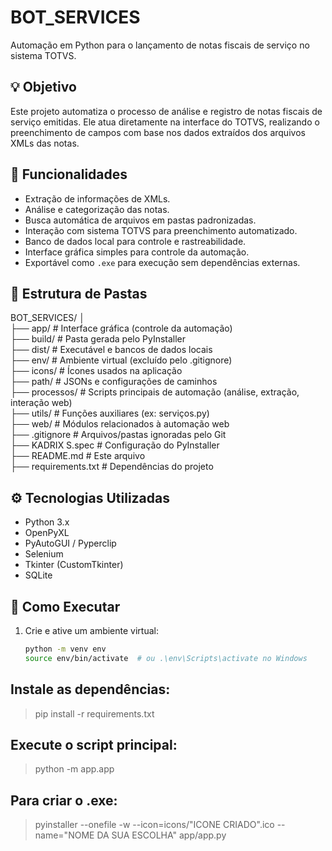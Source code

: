 # BOT_SERVICES

Automação em Python para o lançamento de notas fiscais de serviço no sistema TOTVS.

## 💡 Objetivo

Este projeto automatiza o processo de análise e registro de notas fiscais de serviço emitidas. Ele atua diretamente na interface do TOTVS, realizando o preenchimento de campos com base nos dados extraídos dos arquivos XMLs das notas.

## 🚀 Funcionalidades

- Extração de informações de XMLs.
- Análise e categorização das notas.
- Busca automática de arquivos em pastas padronizadas.
- Interação com sistema TOTVS para preenchimento automatizado.
- Banco de dados local para controle e rastreabilidade.
- Interface gráfica simples para controle da automação.
- Exportável como `.exe` para execução sem dependências externas.

## 📁 Estrutura de Pastas
BOT_SERVICES/
│<br>
├── app/ # Interface gráfica (controle da automação)<br>
├── build/ # Pasta gerada pelo PyInstaller<br>
├── dist/ # Executável e bancos de dados locais<br>
├── env/ # Ambiente virtual (excluído pelo .gitignore)<br>
├── icons/ # Ícones usados na aplicação<br>
├── path/ # JSONs e configurações de caminhos<br>
├── processos/ # Scripts principais de automação (análise, extração, interação web)<br>
├── utils/ # Funções auxiliares (ex: serviços.py)<br>
├── web/ # Módulos relacionados à automação web<br>
├── .gitignore # Arquivos/pastas ignoradas pelo Git<br>
├── KADRIX S.spec # Configuração do PyInstaller<br>
├── README.md # Este arquivo<br>
├── requirements.txt # Dependências do projeto<br>


## ⚙️ Tecnologias Utilizadas

- Python 3.x
- OpenPyXL
- PyAutoGUI / Pyperclip
- Selenium
- Tkinter (CustomTkinter)
- SQLite

## 🧪 Como Executar

1. Crie e ative um ambiente virtual:
   ```bash
   python -m venv env
   source env/bin/activate  # ou .\env\Scripts\activate no Windows

## Instale as dependências:
> pip install -r requirements.txt

## Execute o script principal:
> python -m app.app

## Para criar o .exe:
> pyinstaller --onefile -w --icon=icons/"ICONE CRIADO".ico --name="NOME DA SUA ESCOLHA" app/app.py
